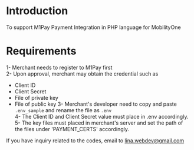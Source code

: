 # Introduction

To support M1Pay Payment Integration in PHP language for MobilityOne

# Requirements
1- Merchant needs to register to M1Pay first  
2- Upon approval, merchant may obtain the credential such as  
   - Client ID
   - Client Secret
   - File of private key
   - File of public key
3- Merchant's developer need to copy and paste `.env_sample` and rename the file as `.env`  
4- The Client ID and Client Secret value must place in .env accordingly.  
5- The key files must placed in merchant's server and set the path of the files under 'PAYMENT_CERTS' accordingly.  

If you have inquiry related to the codes, email to lina.webdev@gmail.com 
